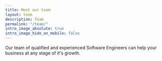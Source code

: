 ```yaml
---
title: Meet our team
layout: team
description: Team
permalink: "/team/"
intro_image_absolute: true
intro_image_hide_on_mobile: false
---
```


Our team of qualified and experienced Software Engineers can help your business at any stage of it's growth.
